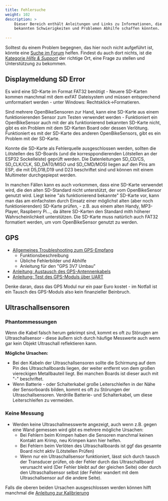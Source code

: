 ```yaml
---
title: Fehlersuche
weight: 102
description: >
    Dieser Bereich enthält Anleitungen und Links zu Informationen, die bei
    bekannten Schwierigkeiten und Problemen Abhilfe schaffen könnten. 
    
---
```


Solltest du einem Problem begegnen, das hier noch nicht aufgeführt ist, könnte
eine [Suche im Forum](https://forum.openbikesensor.org/search) helfen. Findest
du auch dort nichts, ist die [Kategorie *Hilfe &
Support*](https://forum.openbikesensor.org/c/support/10) der richtige Ort, eine
Frage zu stellen und Unterstützung zu bekommen.

## Displaymeldung SD Error
Es wird eine SD-Karte im Format FAT32 benötigt - Neuere SD-Karten kommen manchmal mit dem exFAT Dateisystem und müssen entsprechend umformatiert werden - unter Windows: Rechtsklick->Formatieren.

Sind mehrere OpenBikeSensoren zur Hand, kann eine SD-Karte aus einem funktionierenden Sensor zum Testen verwendet werden - Funktioniert ein OpenBikeSensor auch mit der als funktionierend bekannten SD-Karte nicht, gibt es ein Problem mit dem SD-Karten Board oder dessen Verlötung. Funktioniert es mit der SD-Karte des anderen OpenBikeSensors, gibt es ein Problem mit der SD-Karte.

Konnte die SD-Karte als Fehlerquelle ausgeschlossen werden, sollten die Lötstellen des SD-Boards (und die korresppondierenden Lötstellen an der ESP32 Sockelleiste) geprüft werden. Die Datenleitungen SD_CD/CS, SD_CLK/CLK, SD_DAT0/MISO und SD_CMD/MOSI liegen auf den Pins am ESP, die mit D5,D18,D19 und D23 beschriftet sind und können mit einem Multimeter durchgepiepst werden. 

In manchen Fällen kann es auch vorkommen, dass eine SD-Karte verwendet wird, die den alten SD-Standard nicht unterstützt, der vom OpenBikeSensor genutzt wird. Liegt keine "als funktionierend bekannte" SD-Karte vor, kann man das am einfachsten durch Einsatz einer möglichst alten (aber noch funktionierenden) SD-Karte prüfen, - z.B. aus einem alten Handy, MP3-Player, Raspberry Pi..., da ältere SD-Karten den Standard mith höherer Wahrscheinlichkeit unterstützen. Die SD-Karte muss natürlich auch FAT32 formatiert werden, um vom OpenBikeSensor genutzt zu werden.


## GPS

* [Allgemeines Troubleshooting zum GPS-Empfang](https://forum.openbikesensor.org/t/wiki-gps-troubleshooting-fehlersuche/170)
  - Funktionsbeschreibung
  - Übliche Fehlerbilder und Abhilfe
  - Anleitung für den "GPS 3V7 Umbau"
* [Anleitung: Austausch des GPS-Antennenkabels](https://forum.openbikesensor.org/t/wiki-austausch-des-koaxkabels-an-der-gps-antenne/281)
* [Anleitung: Test des GPS-Moduls über UART](https://forum.openbikesensor.org/t/wiki-gps-module-mittels-eines-uart-testen/327)

Denke daran, dass das GPS Modul nur ein paar Euro kostet - im Notfall ist ein Tausch des GPS-Moduls also kein finanzieller Beinbruch.

## Ultraschallsensoren
### Phantommessungen
Wenn die Kabel falsch herum gekrimpt sind, kommt es oft zu Störugen  am Ultraschallsensor - diese äußern sich durch häufige Messwerte auch wenn gar kein Objekt Ultraschall reflektieren kann.

**Mögliche Ursachen:**
- Bei den Kabeln der Ultraschallsensoren sollte die Schirmung auf dem Pin des Ultraschallboards liegen, der weiter entfernt von dem großen viereckigen Metallbauteil liegt. Bei manchen Boards ist dieser auch mit "-" beschriftet.
- Wenn Batterie - oder Schalterkabel große Leiterschleifen in der Nähe der Sensorboards bilden, kommt es oft zu Störungen der Ultraschallsensoren. Verdrille Batterie- und Schalterkabel, um diese Leiterschleifen zu vermeiden.

### Keine Messung
- Werden keine Ultraschallmesswerte angezeigt, auch wenn z.B. gegen eine Wand gemessen wird gibt es mehrere mögliche Ursachen:
  - Bei Fehlern beim Krimpen haben die Sensoren manchmal keinen Kontakt am Krimp, neu Krimpen kann hier helfen. 
  - Bei Fehlern beim Verlöten des Ultraschallboards ist ggf das gesamte Board nicht aktiv (Lötstellen Prüfen)
  - Wenn nur ein Ultraschallsensor funktioniert, lässt sich durch tausch der Transducer prüfen, ob der Fehler durch das Ultraschallboard verursacht wird (Der Fehler bleibt auf der gleichen Seite) oder durch den Ultraschallsensor selbst (der Fehler wandert mit dem Ultraschallsensor auf die andere Seite).

Falls die oberen beiden Ursachen ausgeschlossen werden können hilft manchmal die  [Anleitung zur Kalibrierung](https://forum.openbikesensor.org/t/probleme-mit-dem-ultraschallsensor-nach-kuerzen-des-kabels/651/7)
